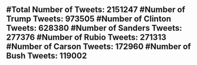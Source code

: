 #Total Number of Tweets: 2151247 
#Number of Trump Tweets: 973505
#Number of Clinton Tweets: 628380
#Number of Sanders Tweets: 277376
#Number of Rubio Tweets: 271313
#Number of Carson Tweets: 172960
#Number of Bush Tweets: 119002
---
